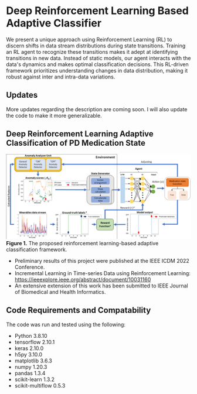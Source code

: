 # Deep Reinforcement Learning Based Adaptive Classifier
We present a unique approach using Reinforcement Learning (RL) to discern shifts in data stream distributions during state transitions.
Training an RL agent to recognize these transitions makes it adept at identifying transitions in new data.
Instead of static models, our agent interacts with the data's dynamics and makes optimal classification decisions.
This RL-driven framework prioritizes understanding changes in data distribution, making it robust against inter and intra-data variations.


## Updates
More updates regarding the description are coming soon. I will also update the code to make it more generalizable.


## Deep Reinforcement Learning Adaptive Classification of PD Medication State
![](figures/figure_rl_structure.png)
**Figure 1.** The proposed reinforcement learning-based adaptive classification framework.

- Preliminary results of this project were published at the IEEE ICDM 2022 Conference.
- Incremental Learning in Time-series Data using Reinforcement Learning: https://ieeexplore.ieee.org/abstract/document/10031160
- An extensive extension of this work has been submitted to IEEE Journal of Biomedical and Health Informatics.


## Code Requirements and Compatability
The code was run and tested using the following:
- Python			3.8.10
- tensorflow		2.10.1
- keras				2.10.0
- h5py				3.10.0
- matplotlib		3.6.3
- numpy				1.20.3
- pandas			1.3.4
- scikit-learn		1.3.2
- scikit-multiflow	0.5.3






